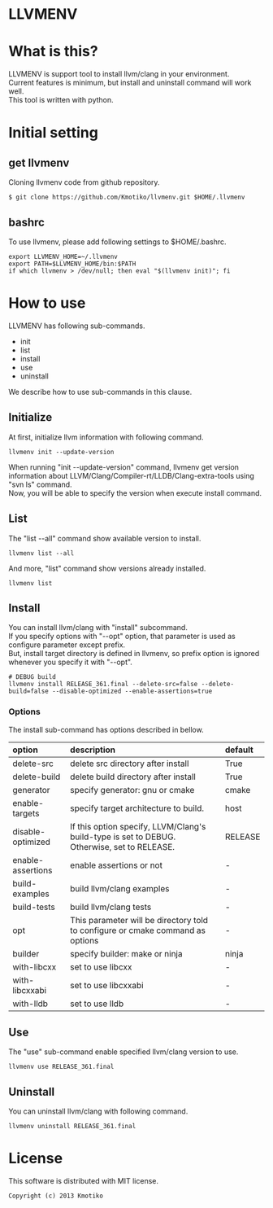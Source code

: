LLVMENV
==================


# What is this?
LLVMENV is support tool to install llvm/clang in your environment.  
Current features is minimum, but install and uninstall command will work well.  
This tool is written with python.  

# Initial setting

## get llvmenv
Cloning llvmenv code from github repository.

```
$ git clone https://github.com/Kmotiko/llvmenv.git $HOME/.llvmenv
```

## bashrc
To use llvmenv, please add following settings to $HOME/.bashrc.

```shell
export LLVMENV_HOME=~/.llvmenv
export PATH=$LLVMENV_HOME/bin:$PATH
if which llvmenv > /dev/null; then eval "$(llvmenv init)"; fi
```


# How to use

LLVMENV has following sub-commands.

 * init
 * list
 * install
 * use
 * uninstall

We describe how to use sub-commands in this clause.

## Initialize
At first, initialize llvm information with following command.

```shell
llvmenv init --update-version
```

When running "init --update-version" command, llvmenv get version information about LLVM/Clang/Compiler-rt/LLDB/Clang-extra-tools using "svn ls" command.  
Now, you will be able to specify the version when execute install command.  


## List
The "list --all" command show available version to install.

```shell
llvmenv list --all
```

And more, "list" command show versions already installed.

```shell
llvmenv list
```

## Install
You can install llvm/clang with "install" subcommand.  
If you specify options with "--opt" option, that parameter is used as configure parameter except prefix.  
But, install target directory is defined in llvmenv, so prefix option is ignored whenever you specify it with "--opt".  

```shell
# DEBUG build
llvmenv install RELEASE_361.final --delete-src=false --delete-build=false --disable-optimized --enable-assertions=true
```

### Options

The install sub-command has options described in bellow.

|option                     | description                                                         | default       |
|:--------------------------|:--------------------------------------------------------------------|:--------------|
|delete-src                 | delete src directory after install                                  | True          |
|delete-build               | delete build directory after install                                | True          |
|generator                  | specify generator: gnu or cmake                                     | cmake         |
|enable-targets             | specify target architecture to build.                               | host          |
|disable-optimized          | If this option specify, LLVM/Clang's build-type is set to DEBUG. Otherwise, set to RELEASE.     | RELEASE |
|enable-assertions          | enable assertions or not                                            | -             |
|build-examples             | build llvm/clang examples                                           | -             |
|build-tests                | build llvm/clang tests                                              | -             |
|opt                        | This parameter will be directory told to configure or cmake command as options| -             |
|builder                    | specify builder: make or ninja                                      | ninja         |
|with-libcxx                | set to use libcxx                                                   | -             |
|with-libcxxabi             | set to use libcxxabi                                                | -             |
|with-lldb                  | set to use lldb                                                     | -             |


## Use
The "use" sub-command enable specified llvm/clang version to use.


```shell
llvmenv use RELEASE_361.final
```

## Uninstall
You can uninstall llvm/clang with following command.

```shell
llvmenv uninstall RELEASE_361.final
```


# License

This software is distributed with MIT license.

```
Copyright (c) 2013 Kmotiko
```
